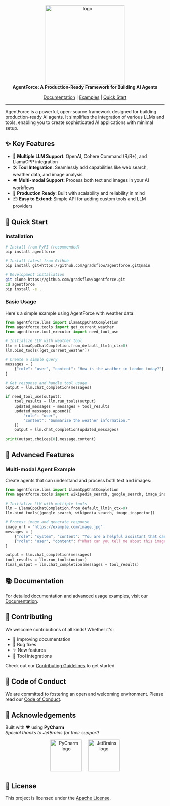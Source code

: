 <p align="center">
  <img width="250" alt="logo" src="https://ik.imagekit.io/gradsflow/logo/v2/gf-logo-gradsflow-orange_bv-f7gJu-up.svg"/>
  <br>
  <strong>AgentForce: A Production-Ready Framework for Building AI Agents</strong>
</p>

<p align="center">
  <a href="https://agents.gradsflow.com">Documentation</a> |
  <a href="https://github.com/gradsflow/agentforce/tree/main/examples">Examples</a> |
  <a href="#-quick-start">Quick Start</a>
</p>

---

AgentForce is a powerful, open-source framework designed for building production-ready AI agents. It simplifies the integration of various LLMs and tools, enabling you to create sophisticated AI applications with minimal setup.

## ✨ Key Features

- 🤖 **Multiple LLM Support**: OpenAI, Cohere Command (R/R+), and LlamaCPP integration
- 🛠️ **Tool Integration**: Seamlessly add capabilities like web search, weather data, and image analysis
- 👁️ **Multi-modal Support**: Process both text and images in your AI workflows
- 🚀 **Production Ready**: Built with scalability and reliability in mind
- 📦 **Easy to Extend**: Simple API for adding custom tools and LLM providers

## 🚀 Quick Start

### Installation

```bash
# Install from PyPI (recommended)
pip install agentforce

# Install latest from GitHub
pip install git+https://github.com/gradsflow/agentforce.git@main

# Development installation
git clone https://github.com/gradsflow/agentforce.git
cd agentforce
pip install -e .
```

### Basic Usage

Here's a simple example using AgentForce with weather data:

```python
from agentforce.llms import LlamaCppChatCompletion
from agentforce.tools import get_current_weather
from agentforce.tool_executor import need_tool_use

# Initialize LLM with weather tool
llm = LlamaCppChatCompletion.from_default_llm(n_ctx=0)
llm.bind_tools([get_current_weather])

# Create a simple query
messages = [
    {"role": "user", "content": "How is the weather in London today?"}
]

# Get response and handle tool usage
output = llm.chat_completion(messages)

if need_tool_use(output):
    tool_results = llm.run_tools(output)
    updated_messages = messages + tool_results
    updated_messages.append({
        "role": "user",
        "content": "Summarize the weather information."
    })
    output = llm.chat_completion(updated_messages)

print(output.choices[0].message.content)
```

## 🎯 Advanced Features

### Multi-modal Agent Example

Create agents that can understand and process both text and images:

```python
from agentforce.llms import LlamaCppChatCompletion
from agentforce.tools import wikipedia_search, google_search, image_inspector

# Initialize LLM with multiple tools
llm = LlamaCppChatCompletion.from_default_llm(n_ctx=0)
llm.bind_tools([google_search, wikipedia_search, image_inspector])

# Process image and generate response
image_url = "https://example.com/image.jpg"
messages = [
    {"role": "system", "content": "You are a helpful assistant that can analyze images."},
    {"role": "user", "content": f"What can you tell me about this image? {image_url}"}
]

output = llm.chat_completion(messages)
tool_results = llm.run_tools(output)
final_output = llm.chat_completion(messages + tool_results)
```

## 📚 Documentation

For detailed documentation and advanced usage examples, visit our [Documentation](https://agents.gradsflow.com).

## 🤝 Contributing

We welcome contributions of all kinds! Whether it's:
- 📝 Improving documentation
- 🐛 Bug fixes
- ✨ New features
- 🔧 Tool integrations

Check out our [Contributing Guidelines](https://github.com/gradsflow/agentforce/blob/master/CONTRIBUTING.md) to get started.

## 📜 Code of Conduct

We are committed to fostering an open and welcoming environment. Please read our [Code of Conduct](https://github.com/gradsflow/agentforce/blob/master/CODE_OF_CONDUCT.md).

## 🙌 Acknowledgements

Built with ❤️ using **PyCharm**  
*Special thanks to JetBrains for their support!*

<div align="center">
  <img src="https://resources.jetbrains.com/storage/products/company/brand/logos/PyCharm_icon.svg" alt="PyCharm logo" width="100"/>
  &nbsp;&nbsp;&nbsp;
  <img src="https://resources.jetbrains.com/storage/products/company/brand/logos/jetbrains.svg" alt="JetBrains logo" width="100"/>
</div>

## 📄 License

This project is licensed under the [Apache License](LICENSE).
